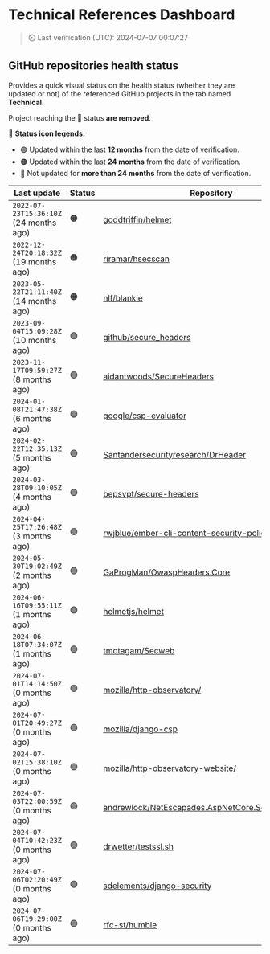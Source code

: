 
# Technical References Dashboard

> :timer_clock: Last verification (UTC): 2024-07-07 00:07:27

## GitHub repositories health status

Provides a quick visual status on the health status (whether they are updated or not) of the referenced GitHub projects in the tab named **Technical**.

Project reaching the :red_circle: status **are removed**.

:speech_balloon: **Status icon legends:**

* :green_circle: Updated within the last **12 months** from the date of verification.
* :orange_circle: Updated within the last **24 months** from the date of verification.
* :red_circle: Not updated for **more than 24 months** from the date of verification.

| Last update | Status | Repository |
| --- | --- | --- |
| `2022-07-23T15:36:10Z` (24 months ago) | :orange_circle: | [goddtriffin/helmet](https://github.com/goddtriffin/helmet) |
| `2022-12-24T20:18:32Z` (19 months ago) | :orange_circle: | [riramar/hsecscan](https://github.com/riramar/hsecscan) |
| `2023-05-22T21:11:40Z` (14 months ago) | :orange_circle: | [nlf/blankie](https://github.com/nlf/blankie) |
| `2023-09-04T15:09:28Z` (10 months ago) | :green_circle: | [github/secure_headers](https://github.com/github/secure_headers) |
| `2023-11-17T09:59:27Z` (8 months ago) | :green_circle: | [aidantwoods/SecureHeaders](https://github.com/aidantwoods/SecureHeaders) |
| `2024-01-08T21:47:38Z` (6 months ago) | :green_circle: | [google/csp-evaluator](https://github.com/google/csp-evaluator) |
| `2024-02-22T12:35:13Z` (5 months ago) | :green_circle: | [Santandersecurityresearch/DrHeader](https://github.com/Santandersecurityresearch/DrHeader) |
| `2024-03-28T09:10:05Z` (4 months ago) | :green_circle: | [bepsvpt/secure-headers](https://github.com/bepsvpt/secure-headers) |
| `2024-04-25T17:26:48Z` (3 months ago) | :green_circle: | [rwjblue/ember-cli-content-security-policy/](https://github.com/rwjblue/ember-cli-content-security-policy/) |
| `2024-05-30T19:02:49Z` (2 months ago) | :green_circle: | [GaProgMan/OwaspHeaders.Core](https://github.com/GaProgMan/OwaspHeaders.Core) |
| `2024-06-16T09:55:11Z` (1 months ago) | :green_circle: | [helmetjs/helmet](https://github.com/helmetjs/helmet) |
| `2024-06-18T07:34:07Z` (1 months ago) | :green_circle: | [tmotagam/Secweb](https://github.com/tmotagam/Secweb) |
| `2024-07-01T14:14:50Z` (0 months ago) | :green_circle: | [mozilla/http-observatory/](https://github.com/mozilla/http-observatory/) |
| `2024-07-01T20:49:27Z` (0 months ago) | :green_circle: | [mozilla/django-csp](https://github.com/mozilla/django-csp) |
| `2024-07-02T15:38:10Z` (0 months ago) | :green_circle: | [mozilla/http-observatory-website/](https://github.com/mozilla/http-observatory-website/) |
| `2024-07-03T22:00:59Z` (0 months ago) | :green_circle: | [andrewlock/NetEscapades.AspNetCore.SecurityHeaders](https://github.com/andrewlock/NetEscapades.AspNetCore.SecurityHeaders) |
| `2024-07-04T10:42:23Z` (0 months ago) | :green_circle: | [drwetter/testssl.sh](https://github.com/drwetter/testssl.sh) |
| `2024-07-06T02:20:49Z` (0 months ago) | :green_circle: | [sdelements/django-security](https://github.com/sdelements/django-security) |
| `2024-07-06T19:29:00Z` (0 months ago) | :green_circle: | [rfc-st/humble](https://github.com/rfc-st/humble) |

